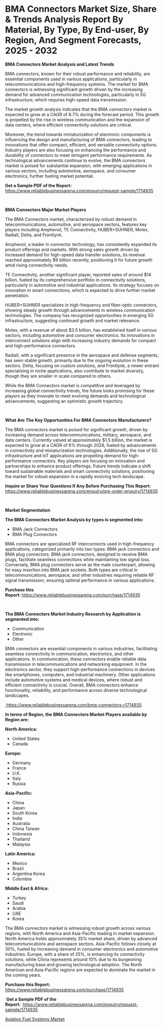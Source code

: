<p><h1>BMA Connectors Market Size, Share & Trends Analysis Report By Material, By Type, By End-user, By Region, And Segment Forecasts, 2025 - 2032</h1></p><p><strong>BMA Connectors Market Analysis and Latest Trends</strong></p>
<p><p>BMA connectors, known for their robust performance and reliability, are essential components used in various applications, particularly in telecommunications and high-frequency systems. The market for BMA connectors is witnessing significant growth driven by the increasing demand for advanced communication technologies, particularly in 5G infrastructure, which requires high-speed data transmission. </p><p>The market growth analysis indicates that the BMA connectors market is expected to grow at a CAGR of 8.7% during the forecast period. This growth is propelled by the rise in wireless communication and the expansion of data centers, where efficient connectivity solutions are critical. </p><p>Moreover, the trend towards miniaturization of electronic components is influencing the design and manufacturing of BMA connectors, leading to innovations that offer compact, efficient, and versatile connectivity options. Industry players are also focusing on enhancing the performance and durability of connectors to meet stringent performance requirements. As technological advancements continue to evolve, the BMA connectors market is poised for substantial expansion, with emerging applications in various sectors, including automotive, aerospace, and consumer electronics, further fueling market potential.</p></p>
<p><strong>Get a Sample PDF of the Report:&nbsp;</strong> <a href="https://www.reliablebusinessarena.com/enquiry/request-sample/1714935?utm_campaign=2458&utm_medium=2&utm_source=Github&utm_content=ia&utm_term=19022025&utm_id=bma-connectors">https://www.reliablebusinessarena.com/enquiry/request-sample/1714935</a></p>
<p>&nbsp;</p>
<p><strong>BMA Connectors Major Market Players</strong></p>
<p><p>The BMA Connectors market, characterized by robust demand in telecommunications, automotive, and aerospace sectors, features key players including Amphenol, TE Connectivity, HUBER+SUHNER, Molex, Radiall, Delta, and Frontlynk. </p><p>Amphenol, a leader in connector technology, has consistently expanded its product offerings and markets. With strong sales growth driven by increased demand for high-speed data transfer solutions, its revenue reached approximately $9 billion recently, positioning it for future growth amid rising connectivity needs.</p><p>TE Connectivity, another significant player, reported sales of around $14 billion, fueled by its comprehensive portfolio in connectivity solutions, particularly in automotive and industrial applications. Its strategy focuses on innovation in smart connections, which is expected to drive further market penetration.</p><p>HUBER+SUHNER specializes in high-frequency and fiber-optic connectors, showing steady growth through advancements in wireless communication technologies. The company has recognized opportunities in emerging 5G infrastructure, suggesting continued growth and market relevance.</p><p>Molex, with a revenue of about $3.5 billion, has established itself in various sectors, including automotive and consumer electronics. Its innovations in interconnect solutions align with increasing industry demands for compact and high-performance connectors.</p><p>Radiall, with a significant presence in the aerospace and defense segments, has seen stable growth, primarily due to the ongoing evolution in these sectors. Delta, focusing on custom solutions, and Frontlynk, a newer entrant specializing in niche applications, also contribute to market diversity, though they are smaller in scale compared to others.</p><p>While the BMA Connectors market is competitive and leveraged by increasing global connectivity trends, the future looks promising for these players as they innovate to meet evolving demands and technological advancements, suggesting an optimistic growth trajectory.</p></p>
<p>&nbsp;</p>
<p><strong>What Are The Key Opportunities For BMA Connectors Manufacturers?</strong></p>
<p><p>The BMA connectors market is poised for significant growth, driven by increasing demand across telecommunications, military, aerospace, and data centers. Currently valued at approximately $1.5 billion, the market is expected to grow at a CAGR of 6% through 2028, fueled by advancements in connectivity and miniaturization technologies. Additionally, the rise of 5G infrastructure and IoT applications are propelling demand for high-performance connectors. Key players are focusing on innovation and partnerships to enhance product offerings. Future trends indicate a shift toward sustainable materials and smart connectivity solutions, positioning the market for robust expansion in a rapidly evolving tech landscape.</p></p>
<p><strong>Inquire or Share Your Questions If Any Before Purchasing This Report:</strong> <a href="https://www.reliablebusinessarena.com/enquiry/pre-order-enquiry/1714935?utm_campaign=2458&utm_medium=2&utm_source=Github&utm_content=ia&utm_term=19022025&utm_id=bma-connectors">https://www.reliablebusinessarena.com/enquiry/pre-order-enquiry/1714935</a></p>
<p>&nbsp;</p>
<p><strong>Market Segmentation</strong></p>
<p><strong>The BMA Connectors Market Analysis by types is segmented into:</strong></p>
<p><ul><li>BMA Jack Connectors</li><li>BMA Plug Connectors</li></ul></p>
<p><p>BMA connectors are specialized RF interconnects used in high-frequency applications, categorized primarily into two types: BMA jack connectors and BMA plug connectors. BMA jack connectors, designed to receive BMA plugs, facilitate seamless connections while maintaining low signal loss. Conversely, BMA plug connectors serve as the male counterpart, allowing for easy insertion into BMA jack sockets. Both types are critical in telecommunications, aerospace, and other industries requiring reliable RF signal transmission, ensuring optimal performance in various applications.</p></p>
<p><strong>Purchase this Report:&nbsp;</strong><a href="https://www.reliablebusinessarena.com/purchase/1714935?utm_campaign=2458&utm_medium=2&utm_source=Github&utm_content=ia&utm_term=19022025&utm_id=bma-connectors">https://www.reliablebusinessarena.com/purchase/1714935</a></p>
<p>&nbsp;</p>
<p><strong>The BMA Connectors Market Industry Research by Application is segmented into:</strong></p>
<p><ul><li>Communication</li><li>Electronic</li><li>Other</li></ul></p>
<p><p>BMA connectors are essential components in various industries, facilitating seamless connectivity in communication, electronics, and other applications. In communication, these connectors enable reliable data transmission in telecommunications and networking equipment. In the electronics sector, they support high-performance connections in devices like smartphones, computers, and industrial machinery. Other applications include automotive systems and medical devices, where robust and efficient connectivity is crucial. Overall, BMA connectors enhance functionality, reliability, and performance across diverse technological landscapes.</p></p>
<p><a href="https://www.reliablebusinessarena.com/bma-connectors-r1714935?utm_campaign=2458&utm_medium=2&utm_source=Github&utm_content=ia&utm_term=19022025&utm_id=bma-connectors">&nbsp;https://www.reliablebusinessarena.com/bma-connectors-r1714935</a></p>
<p><strong>In terms of Region, the BMA Connectors Market Players available by Region are:</strong></p>
<p>
    <p> <strong> North America: </strong>
        <ul>
            <li>United States</li>
            <li>Canada</li>
        </ul>
        </p> 
    <p> <strong> Europe: </strong>
        <ul>
            <li>Germany</li>
            <li>France</li>
            <li>U.K.</li>
            <li>Italy</li>
            <li>Russia</li>
        </ul>
        </p> 
    <p> <strong> Asia-Pacific: </strong>
        <ul>
            <li>China</li>
            <li>Japan</li>
            <li>South Korea</li>
            <li>India</li>
            <li>Australia</li>
            <li>China Taiwan</li>
            <li>Indonesia</li>
            <li>Thailand</li>
            <li>Malaysia</li>
        </ul>
        </p> 
    <p> <strong> Latin America: </strong>
        <ul>
            <li>Mexico</li>
            <li>Brazil</li>
            <li>Argentina Korea</li>
            <li>Colombia</li>
        </ul>
        </p> 
    <p> <strong> Middle East & Africa: </strong>
        <ul>
            <li>Turkey</li>
            <li>Saudi</li>
            <li>Arabia</li>
            <li>UAE</li>
            <li>Korea</li>
        </ul>
    </p>
    </p>
<p><p>The BMA connectors market is witnessing robust growth across various regions, with North America and Asia-Pacific leading in market expansion. North America holds approximately 35% market share, driven by advanced telecommunications and aerospace sectors. Asia-Pacific follows closely at 30%, fueled by increasing demand in consumer electronics and automotive industries. Europe, with a share of 25%, is enhancing its connectivity solutions, while China represents around 10% due to its burgeoning manufacturing base and growing technological adoption. The North American and Asia-Pacific regions are expected to dominate the market in the coming years.</p></p>
<p><strong>Purchase this Report: </strong><a href="https://www.reliablebusinessarena.com/purchase/1714935?utm_campaign=2458&utm_medium=2&utm_source=Github&utm_content=ia&utm_term=19022025&utm_id=bma-connectors">https://www.reliablebusinessarena.com/purchase/1714935</a></p>
<p>&nbsp;<strong>Get a Sample PDF of the Report:&nbsp;&nbsp;</strong><a href="https://www.reliablebusinessarena.com/enquiry/request-sample/1714935?utm_campaign=2458&utm_medium=2&utm_source=Github&utm_content=ia&utm_term=19022025&utm_id=bma-connectors">https://www.reliablebusinessarena.com/enquiry/request-sample/1714935</a></p>
<p><strong></strong></p>
<p><p><a href="https://github.com/nabadeneme/Market-Research-Report-List-1/blob/main/aviation-fuel-systems-market.md?utm_campaign=2458&utm_medium=2&utm_source=Github&utm_content=ia&utm_term=19022025&utm_id=bma-connectors">Aviation Fuel Systems Market</a></p></p>